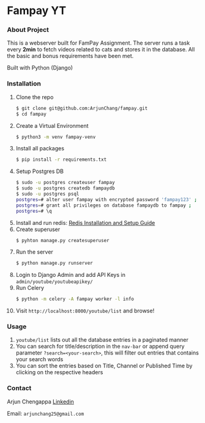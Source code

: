 # Fampay YT
### About Project
This is a webserver built for FamPay Assignment. The server runs a task every **2min** to fetch videos related to cats and
stores it in the database. All the basic and bonus requirements have been met.

Built with Python (Django)

### Installation

1. Clone the repo
   ```sh
   $ git clone git@github.com:ArjunChang/fampay.git
   $ cd fampay
   ```
2. Create a Virtual Environment
   ```sh
   $ python3 -m venv fampay-venv
   ```
3. Install all packages
   ```sh
   $ pip install -r requirements.txt
   ```
4. Setup Postgres DB
   ```sh
   $ sudo -u postgres createuser fampay
   $ sudo -u postgres createdb fampaydb
   $ sudo -u postgres psql
   postgres=# alter user fampay with encrypted password 'fampay123' ;
   postgres=# grant all privileges on database fampaydb to fampay ;
   postgres=# \q
   ```
5. Install and run redis: [Redis Installation and Setup Guide](https://redis.io/docs/getting-started/installation/)
6. Create superuser
   ```sh
   $ pyhton manage.py createsuperuser
   ```
7. Run the server
   ```sh
   $ python manage.py runserver
   ```
8. Login to Django Admin and add API Keys in `admin/youtube/youtubeapikey/`
9. Run Celery
   ```sh
   $ python -m celery -A fampay worker -l info
   ```
10. Visit `http://localhost:8000/youtube/list` and browse!

### Usage
1. `youtube/list` lists out all the database entries in a paginated manner
2. You can search for title/description in the `nav-bar` or append query parameter `?search=<your-search>`, this will filter out entries that contains your search words
3. You can sort the entries based on Title, Channel or Published Time by clicking on the respective headers


### Contact
Arjun Chengappa [Linkedin](https://www.linkedin.com/in/arjun-chengappa-159b811a2/)

Email: `arjunchang25@gmail.com`
